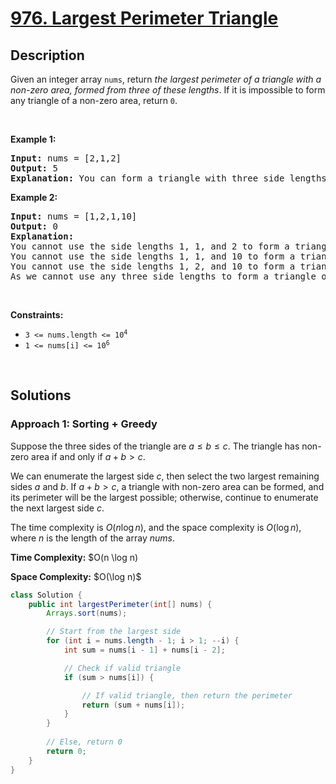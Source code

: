 <!-- problem:start -->

# [976. Largest Perimeter Triangle](https://leetcode.com/problems/largest-perimeter-triangle)

## Description

<!-- description:start -->

<p>Given an integer array <code>nums</code>, return <em>the largest perimeter of a triangle with a non-zero area, formed from three of these lengths</em>. If it is impossible to form any triangle of a non-zero area, return <code>0</code>.</p>
<p>&nbsp;</p>

<p><strong class="example">Example 1:</strong></p>
<pre>
<strong>Input:</strong> nums = [2,1,2]
<strong>Output:</strong> 5
<strong>Explanation:</strong> You can form a triangle with three side lengths: 1, 2, and 2.
</pre>

<p><strong class="example">Example 2:</strong></p>
<pre>
<strong>Input:</strong> nums = [1,2,1,10]
<strong>Output:</strong> 0
<strong>Explanation:</strong>
You cannot use the side lengths 1, 1, and 2 to form a triangle.
You cannot use the side lengths 1, 1, and 10 to form a triangle.
You cannot use the side lengths 1, 2, and 10 to form a triangle.
As we cannot use any three side lengths to form a triangle of non-zero area, we return 0.
</pre>
<p>&nbsp;</p>

<p><strong>Constraints:</strong></p>
<ul>
    <li><code>3 &lt;= nums.length &lt;= 10<sup>4</sup></code></li>
    <li><code>1 &lt;= nums[i] &lt;= 10<sup>6</sup></code></li>
</ul>
<p>&nbsp;</p>

<!-- description:end -->

## Solutions

<!-- solution:start -->

### **Approach 1: Sorting  + Greedy**

Suppose the three sides of the triangle are $a \leq b \leq c$. The triangle has non-zero area if and only if $a + b \gt c$.

We can enumerate the largest side $c$, then select the two largest remaining sides $a$ and $b$. If $a + b \gt c$, a triangle with non-zero area can be formed, and its perimeter will be the largest possible; otherwise, continue to enumerate the next largest side $c$.

The time complexity is $O(n \log n)$, and the space complexity is $O(\log n)$, where $n$ is the length of the array $\textit{nums}$.

<p><strong>Time Complexity:</strong> $O(n \log n)</p>
<p><strong>Space Complexity:</strong> $O(\log n)$</p>

<!-- tabs:start -->

```java
class Solution {
    public int largestPerimeter(int[] nums) {
        Arrays.sort(nums);

        // Start from the largest side
        for (int i = nums.length - 1; i > 1; --i) {
            int sum = nums[i - 1] + nums[i - 2];

            // Check if valid triangle
            if (sum > nums[i]) {

                // If valid triangle, then return the perimeter
                return (sum + nums[i]); 
            }
        }
        
        // Else, return 0
        return 0;
    }
}
```

<!-- tabs:end -->

<!-- solution:end -->

<!-- problem:end -->